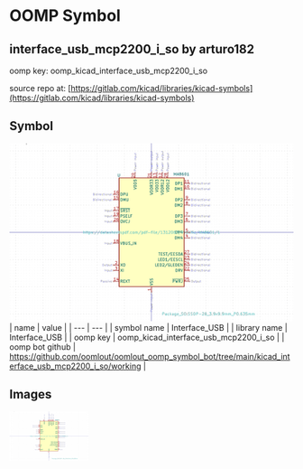 # OOMP Symbol  
## interface_usb_mcp2200_i_so  by arturo182  
  
oomp key: oomp_kicad_interface_usb_mcp2200_i_so  
  
source repo at: [https://gitlab.com/kicad/libraries/kicad-symbols](https://gitlab.com/kicad/libraries/kicad-symbols)  
## Symbol  
  
[![working.png](working_600.png)](working.png)  
| name | value | 
| --- | --- | 
| symbol name | Interface_USB | 
| library name | Interface_USB | 
| oomp key | oomp_kicad_interface_usb_mcp2200_i_so | 
| oomp bot github | https://github.com/oomlout/oomlout_oomp_symbol_bot/tree/main/kicad_interface_usb_mcp2200_i_so/working | 
## Images  
  
[![working.png](working_140.png)](working.png)  
